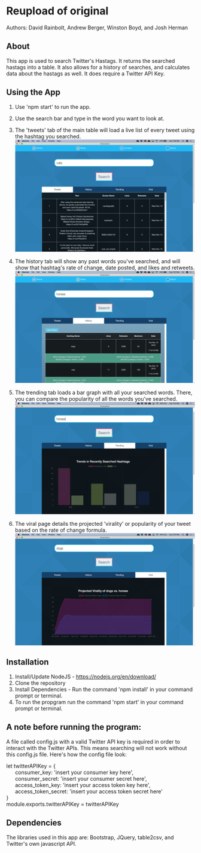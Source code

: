 # Reupload of original

Authors: David Rainbolt, Andrew Berger, Winston Boyd, and Josh Herman

## About

This app is used to search Twitter's Hastags. It returns the searched hastags into a table. It also allows for a history of searches, and calculates data about the hastags as well. It does require a Twitter API Key.

## Using the App

1. Use 'npm start' to run the app.
2. Use the search bar and type in the word you want to look at. 
3. The 'tweets' tab of the main table will load a live list of every tweet using the hashtag you searched.
    ![](actionImages/Tweets.png)

4. The history tab will show any past words you've searched, and will show that hashtag's rate of change,
    date posted, and likes and retweets.
    ![](actionImages/History.png)

5. The trending tab loads a bar graph with all your searched words. There, you can compare the popularity
    of all the words you've searched.
    ![](actionImages/Trending.png)
    
6. The viral page details the projected 'virality' or popularity of your tweet based on the rate of change formula.
    ![](actionImages/Viral.png)



## Installation

1. Install/Update NodeJS - https://nodejs.org/en/download/
2. Clone the repository
3. Install Dependencies - Run the command 'npm install' in your command prompt or terminal.
4. To run the propgram run the command 'npm start' in your command prompt or terminal.

## A note before running the program:

A file called config.js with a valid Twitter API key is required in order to interact with the Twitter APIs. This means searching will not work without this config.js file. Here's how the  config file look:

let twitterAPIKey = { <br/>
    &nbsp;&nbsp;&nbsp;&nbsp;&nbsp;&nbsp;consumer_key: 'insert your consumer key here',<br/>
    &nbsp;&nbsp;&nbsp;&nbsp;&nbsp;&nbsp;consumer_secret: 'insert your consumer secret here',<br/>
    &nbsp;&nbsp;&nbsp;&nbsp;&nbsp;&nbsp;access_token_key: 'insert your access token key here',<br/>
    &nbsp;&nbsp;&nbsp;&nbsp;&nbsp;&nbsp;access_token_secret: 'insert your access token secret here'<br/>
}<br/>
module.exports.twitterAPIKey = twitterAPIKey<br/>

## Dependencies

The libraries used in this app are: Bootstrap, JQuery, table2csv, and Twitter's own javascript API.
